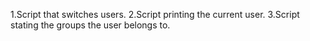 1.Script that switches users.
2.Script printing the current user.
3.Script stating the groups the user belongs to.
